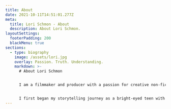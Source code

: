 ```yaml
---
title: About
date: 2021-10-11T14:51:01.277Z
meta:
  title: Lori Schmon - About
  description: About Lori Schmon.
layoutSettings:
  footerPadding: 200
  blackMenu: true
sections:
  - type: biography
    image: /assets/lori.jpg
    overlay: Passion. Truth. Understanding.
    markdown: >-
      # About Lori Schmon


      I am a filmmaker and producer with a passion for creative non-fiction storytelling. I have eight years of experience directing and producing videos for Vevo, MTV, and various corporations/universities. 


      I first began my storytelling journey as a bright-eyed teen with a love for video cameras and editing. Soon enough, that passion developed into something much deeper and personal: I wanted to understand people and tell their stories in hopes of revealing truth about the world we live in today. The more we can connect with people from all walks of life — from different societies, cultures and religions — the more we’ll begin to understand each other and have more compassion.
---
```

